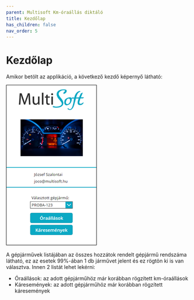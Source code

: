 ```yaml
---
parent: Multisoft Km-óraállás diktáló
title: Kezdőlap
has_children: false
nav_order: 5
---
```


# Kezdőlap

Amikor betölt az applikáció, a következő kezdő képernyő látható:

![login](static/images/LoginPage.png)

A gépjárművek listájában az összes hozzátok rendelt gépjármű rendszáma látható, ez az esetek 99%-ában 1 db járművet jelent és ez rögtön ki is van választva. Innen 2 listát lehet lekérni:
-	Óraállások: az adott gépjárműhöz már korábban rögzített km-óraállások
-	Káresemények: az adott gépjárműhöz már korábban rögzített káresemények
